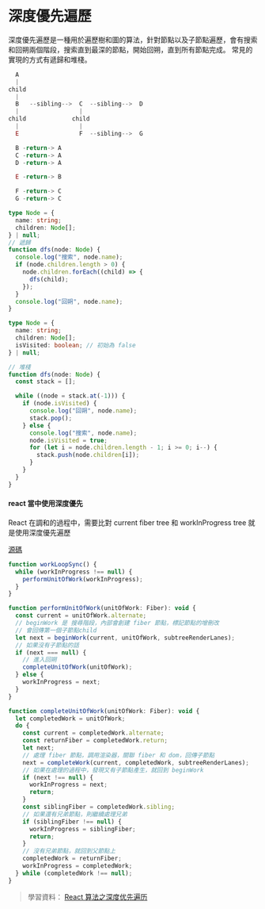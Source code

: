 # 深度優先遍歷

深度優先遍歷是一種用於遍歷樹和圖的算法，針對節點以及子節點遍歷，會有搜索和回朔兩個階段，搜索直到最深的節點，開始回朔，直到所有節點完成。
常見的實現的方式有遞歸和堆棧。

```js
  A
  |
child
  |
  B   --sibling-->  C  --sibling-->  D
  |                 |
child             child
  |                 |
  E                 F  --sibling-->  G

  B -return-> A
  C -return-> A
  D -return-> A

  E -return-> B

  F -return-> C
  G -return-> C
```

```ts
type Node = {
  name: string;
  children: Node[];
} | null;
// 遞歸
function dfs(node: Node) {
  console.log("搜索", node.name);
  if (node.children.length > 0) {
    node.children.forEach((child) => {
      dfs(child);
    });
  }
  console.log("回朔", node.name);
}
```

```ts
type Node = {
  name: string;
  children: Node[];
  isVisited: boolean; // 初始為 false
} | null;

// 堆棧
function dfs(node: Node) {
  const stack = [];

  while ((node = stack.at(-1))) {
    if (node.isVisited) {
      console.log("回朔", node.name);
      stack.pop();
    } else {
      console.log("搜索", node.name);
      node.isVisited = true;
      for (let i = node.children.length - 1; i >= 0; i--) {
        stack.push(node.children[i]);
      }
    }
  }
}
```

#### react 當中使用深度優先

React 在調和的過程中，需要比對 current fiber tree 和 workInProgress tree 就是使用深度優先遍歷

[源碼](https://github.com/facebook/react/blob/main/packages/react-reconciler/src/ReactFiberWorkLoop.js)

```js
function workLoopSync() {
  while (workInProgress !== null) {
    performUnitOfWork(workInProgress);
  }
}

function performUnitOfWork(unitOfWork: Fiber): void {
  const current = unitOfWork.alternate;
  // beginWork 是 搜尋階段，內部會創建 fiber 節點，標記節點的增刪改
  // 會回傳第一個子節點child
  let next = beginWork(current, unitOfWork, subtreeRenderLanes);
  // 如果沒有子節點的話
  if (next === null) {
    // 進入回朔
    completeUnitOfWork(unitOfWork);
  } else {
    workInProgress = next;
  }
}

function completeUnitOfWork(unitOfWork: Fiber): void {
  let completedWork = unitOfWork;
  do {
    const current = completedWork.alternate;
    const returnFiber = completedWork.return;
    let next;
    // 處理 fiber 節點，調用渲染器，關聯 fiber 和 dom，回傳子節點
    next = completeWork(current, completedWork, subtreeRenderLanes);
    // 如果在處理的過程中，發現又有子節點產生，就回到 beginWork
    if (next !== null) {
      workInProgress = next;
      return;
    }
    const siblingFiber = completedWork.sibling;
    // 如果還有兄弟節點，則繼續處理兄弟
    if (siblingFiber !== null) {
      workInProgress = siblingFiber;
      return;
    }
    // 沒有兄弟節點，就回到父節點上
    completedWork = returnFiber;
    workInProgress = completedWork;
  } while (completedWork !== null);
}
```

> 學習資料：
> [React 算法之深度优先遍历](https://juejin.cn/post/6912280245055782920)
